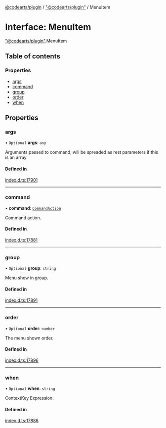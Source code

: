 [@codearts/plugin](../README.md) / ["@codearts/plugin"](../modules/_codearts_plugin_.md) / MenuItem

# Interface: MenuItem

["@codearts/plugin"](../modules/_codearts_plugin_.md).MenuItem

## Table of contents

### Properties

- [args](codearts_plugin_.MenuItem.md#args)
- [command](codearts_plugin_.MenuItem.md#command)
- [group](codearts_plugin_.MenuItem.md#group)
- [order](codearts_plugin_.MenuItem.md#order)
- [when](codearts_plugin_.MenuItem.md#when)

## Properties

### args

• `Optional` **args**: `any`

Arguments passed to command, will be spreaded as rest parameters if this is an array

#### Defined in

[index.d.ts:17901](https://github.com/shuyaqian/cloudide-plugin-api/blob/3fbdd11/index.d.ts#L17901)

___

### command

• **command**: [`CommandAction`](codearts_plugin_.CommandAction.md)

Command action.

#### Defined in

[index.d.ts:17881](https://github.com/shuyaqian/cloudide-plugin-api/blob/3fbdd11/index.d.ts#L17881)

___

### group

• `Optional` **group**: `string`

Menu show in group.

#### Defined in

[index.d.ts:17891](https://github.com/shuyaqian/cloudide-plugin-api/blob/3fbdd11/index.d.ts#L17891)

___

### order

• `Optional` **order**: `number`

The menu shown order.

#### Defined in

[index.d.ts:17896](https://github.com/shuyaqian/cloudide-plugin-api/blob/3fbdd11/index.d.ts#L17896)

___

### when

• `Optional` **when**: `string`

ContextKey Expression.

#### Defined in

[index.d.ts:17886](https://github.com/shuyaqian/cloudide-plugin-api/blob/3fbdd11/index.d.ts#L17886)
